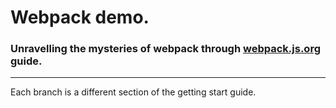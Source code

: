 
# Webpack demo.


### Unravelling the mysteries of webpack through [webpack.js.org](https://webpack.js.org/) guide.


---

Each branch is a different section of the getting start guide.
